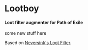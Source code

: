 # Lootboy

#### Loot filter augmenter for Path of Exile

some new stuff here

Based on [Neversink's Loot Filter](https://www.pathofexile.com/forum/view-thread/1246208).
